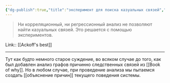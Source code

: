 ```yaml
---
{"dg-publish":true,"title":"эксперимент для поиска казуальных связей","tags":["quotes"],"date":"2023-02-03T10:00:08+04:00","modified_at":"2023-05-14T14:36:37+04:00","alias":"эксперимент для поиска казуальных связей","permalink":"/quotes/202302031000/","dgPassFrontmatter":true}
---
```



> Ни корреляционный, ни регрессионный анализ не позволяют найти казуальных связей. Это решается с помощью экспериментов.

Link:: [[Ackoff's best]]

---

Тут как будто немного старое суждение, во всяком случае до того, как был добавлен анализ графов причинно следственных связей из [[Book of why]]. Но в любом случае, при проведение анализа мы пытаемся создать [[объяснение причин]] текущего поведения системы.
